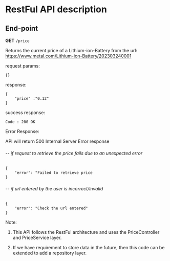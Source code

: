 

[//]: # (RestFul API that returns the price from https://www.metal.com/Lithium-ion-Battery/202303240001)

# RestFul API description 

## End-point

**GET**  `/price`

Returns the current price of a Lithium-ion-Battery from the url: https://www.metal.com/Lithium-ion-Battery/202303240001

request params:
```
{}
```

response:
```
{
    "price" :"0.12"
}
```

success response:
```
Code : 200 OK
```

Error Response:

API will return 500 Internal Server Error response

###### -- if request to retrieve the price fails due to an unexpected error
```
{
    "error": "Failed to retrieve price
}
```

###### -- if url entered by the user is incorrect/invalid
```
{
    "error": "Check the url entered"
}
```
Note:

1. This API follows the RestFul architecture and uses the PriceController and PriceService layer. 

2. If we have requirement to store data in the future, then this code can be extended to add a repository layer.
